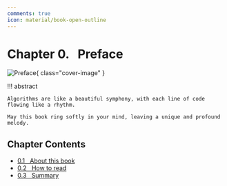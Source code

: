 ```yaml
---
comments: true
icon: material/book-open-outline
---
```


# Chapter 0. &nbsp; Preface

![Preface](../assets/covers/chapter_preface.jpg){ class="cover-image" }

!!! abstract

    Algorithms are like a beautiful symphony, with each line of code flowing like a rhythm.
   
    May this book ring softly in your mind, leaving a unique and profound melody.

## Chapter Contents

- [0.1 &nbsp; About this book](https://www.hello-algo.com/en/chapter_preface/about_the_book/)
- [0.2 &nbsp; How to read](https://www.hello-algo.com/en/chapter_preface/suggestions/)
- [0.3 &nbsp; Summary](https://www.hello-algo.com/en/chapter_preface/summary/)
